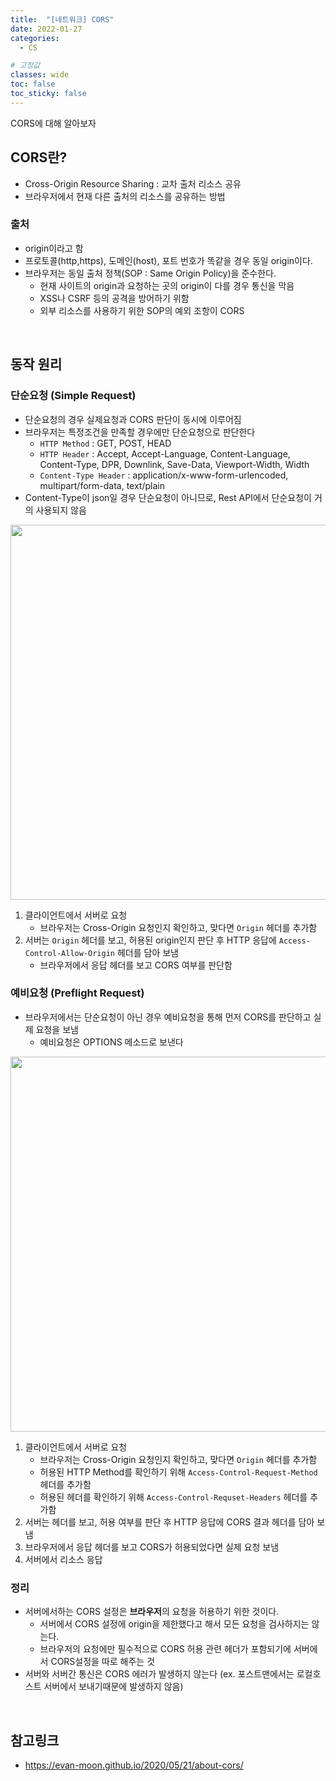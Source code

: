 ```yaml
---
title:  "[네트워크] CORS"
date: 2022-01-27
categories:
  - CS

# 고정값
classes: wide
toc: false
toc_sticky: false
---
```


CORS에 대해 알아보자


## CORS란?

- Cross-Origin Resource Sharing : 교차 출처 리소스 공유
- 브라우저에서 현재 다른 출처의 리소스를 공유하는 방법

### 출처

- origin이라고 함
- 프로토콜(http,https), 도메인(host), 포트 번호가 똑같을 경우 동일 origin이다.
- 브라우저는 동일 출처 정책(SOP : Same Origin Policy)을 준수한다.
    - 현재 사이트의 origin과 요청하는 곳의 origin이 다를 경우 통신을 막음
    - XSS나 CSRF 등의 공격을 방어하기 위함
    - 외부 리소스를 사용하기 위한 SOP의 예외 조항이 CORS

<br>

## 동작 원리

### 단순요청 (Simple Request)

- 단순요청의 경우 실제요청과 CORS 판단이 동시에 이루어짐
- 브라우저는 특정조건을 만족할 경우에만 단순요청으로 판단한다
    - `HTTP Method` : GET, POST, HEAD
    - `HTTP Header` : Accept, Accept-Language, Content-Language, Content-Type, DPR, Downlink, Save-Data, Viewport-Width, Width
    - `Content-Type Header` : application/x-www-form-urlencoded, multipart/form-data, text/plain
- Content-Type이 json일 경우 단순요청이 아니므로, Rest API에서 단순요청이 거의 사용되지 않음

<image width="600" src="https://user-images.githubusercontent.com/71180414/131894207-18a22b10-0ed5-4e8a-8254-3e9c7a310a4a.png"/>

1. 클라이언트에서 서버로 요청
    - 브라우저는 Cross-Origin 요청인지 확인하고, 맞다면 `Origin` 헤더를 추가함
2. 서버는 `Origin` 헤더를 보고, 허용된 origin인지 판단 후 HTTP 응답에 `Access-Control-Allow-Origin` 헤더를 담아 보냄
    - 브라우저에서 응답 헤더를 보고 CORS 여부를 판단함

### 예비요청 (Preflight Request)

- 브라우저에서는 단순요청이 아닌 경우 예비요청을 통해 먼저 CORS를 판단하고 실제 요청을 보냄
    - 예비요청은 OPTIONS 메소드로 보낸다

<image width="600" src="https://user-images.githubusercontent.com/71180414/131888677-4b4b38a8-b3c5-411c-bfbe-e479ad36c17c.png"/>

1. 클라이언트에서 서버로 요청
    - 브라우저는 Cross-Origin 요청인지 확인하고, 맞다면 `Origin` 헤더를 추가함
    - 허용된 HTTP Method를 확인하기 위해 `Access-Control-Request-Method` 헤더를 추가함
    - 허용된 헤더를 확인하기 위해 `Access-Control-Requset-Headers` 헤더를 추가함
2. 서버는 헤더를 보고, 허용 여부를 판단 후 HTTP 응답에 CORS 결과 헤더를 담아 보냄
3. 브라우저에서 응답 헤더를 보고 CORS가 허용되었다면 실제 요청 보냄
4. 서버에서 리소스 응답

### 정리

- 서버에서하는 CORS 설정은 **브라우저**의 요청을 허용하기 위한 것이다.
    - 서버에서 CORS 설정에 origin을 제한했다고 해서 모든 요청을 검사하지는 않는다.
    - 브라우저의 요청에만 필수적으로 CORS 허용 관련 헤더가 포함되기에 서버에서 CORS설정을 따로 해주는 것
- 서버와 서버간 통신은 CORS 에러가 발생하지 않는다 (ex. 포스트맨에서는 로컬호스트 서버에서 보내기때문에 발생하지 않음)

<br>

## 참고링크

- https://evan-moon.github.io/2020/05/21/about-cors/

<br>